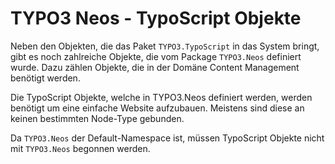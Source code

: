 # TYPO3 Neos - TypoScript Objekte

Neben den Objekten, die das Paket `TYPO3.TypoScript` in das System bringt, gibt es noch zahlreiche Objekte, die vom Package `TYPO3.Neos` definiert wurde. Dazu zählen Objekte, die in der Domäne Content Management benötigt werden.

Die TypoScript Objekte, welche in TYPO3.Neos definiert werden, werden benötigt um eine einfache Website aufzubauen. Meistens sind diese an keinen bestimmten Node-Type gebunden.

Da `TYPO3.Neos` der Default-Namespace ist, müssen TypoScript Objekte nicht mit `TYPO3.Neos` begonnen werden.
